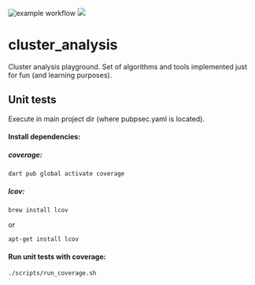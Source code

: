 ![example workflow](https://github.com/szysz3/cluster_analysis/actions/workflows/dart.yml/badge.svg)
[<img src="https://szysz3.github.io/cluster_analysis/badge_linecoverage.svg">](https://szysz3.github.io/cluster_analysis/)
# cluster_analysis
Cluster analysis playground. Set of algorithms and tools implemented just for fun (and learning purposes).

## Unit tests

Execute in main project dir (where pubpsec.yaml is located).

#### Install dependencies:

##### coverage:

```
dart pub global activate coverage
```

##### lcov:

```
brew install lcov
```
or
```
apt-get install lcov
```

#### Run unit tests with coverage:

```
./scripts/run_coverage.sh 
```